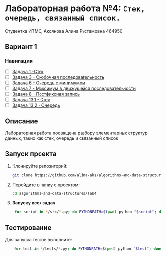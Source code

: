 # Лабораторная работа №4: `Стек, очередь, связанный список.`

Студентка ИТМО, Аксянова Алина Рустамовна 464950
## Вариант 1
### Навигация

- [ ] [Задача 1 -Cтек ](task1/task1.md)
- [ ] [Задача 3 - Скобочная последовательность ](task3/task3.md)
- [ ] [Задача 6 - Очередь с минимумом ](task6/task6.md)
- [ ] [Задача 7 - Максимум в движущейся последовательности ](task7/task7.md)
- [ ] [Задача 8 - Постфиксная запись ](task8/task8.md)
- [ ] [Задача 13.1 - Стек](task13/task13_1.md)
- [ ] [Задача 13.2 - Очередь](task13/task13_2.md)

## Описание
Лабораторная работа посвящена разбору элементарных структур данных, таких как стек, очередь и связанный список

## Запуск проекта
1. Клонируйте репозиторий:
   ```bash
   git clone https://github.com/alina-aks/algorithms-and-data-structures.git
   ```
2. Перейдите в папку с проектом:
   ```bash
   cd algorithms-and-data-structures/lab4
   
3. **Запуску всех задач**
   ```bash
    for script in */src/*.py; do PYTHONPATH=$(pwd) python "$script"; done
   ```
## Тестирование
Для запуска тестов выполните:
```bash
    for test in */tests/*.py; do PYTHONPATH=$(pwd) python "$test"; done
```
